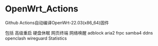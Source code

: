 # OpenWrt_Actions

Github Actions自动编译OpenWrt-22.03(x86_64)固件

包括 高级重启 硬盘休眠 网页终端 网络唤醒 adblock aria2 frpc samba4 ddns openclash wireguard Statistics 
